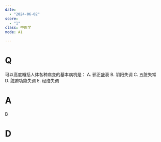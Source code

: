 ```yaml
---
date:
  - "2024-06-02"
score:
  - "1"
class: 中医学
mode: A1

---
```



# Q
可以高度概括人体各种病变的基本病机是： 
A. 邪正盛衰 B. 阴阳失调 C. 五脏失常 D. 脏腑功能失调 E. 经络失调

# A

B


# D
